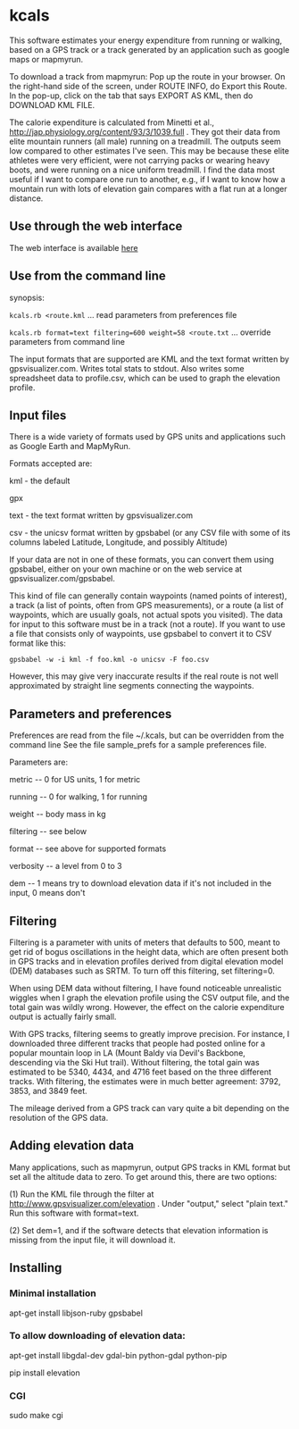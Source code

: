 kcals
=====

This software estimates your energy expenditure from running or walking,
based on a GPS track or a track generated by an application such as
google maps or mapmyrun. 

To download a track from mapmyrun: Pop up the route in your browser.
On the right-hand side of the screen, under ROUTE INFO, do Export this
Route. In the pop-up, click on the tab that says EXPORT AS KML, then
do DOWNLOAD KML FILE. 

The calorie expenditure is calculated from Minetti et al., http://jap.physiology.org/content/93/3/1039.full .
They got their data from elite mountain runners (all male) running on a treadmill.
The outputs seem low compared to other estimates I've seen. This may be because these
elite athletes were very efficient, were not carrying packs or wearing heavy boots, and
were running on a nice uniform treadmill. I find the data most useful if I want to compare
one run to another, e.g., if I want to know how a mountain run with lots of elevation gain
compares with a flat run at a longer distance.

## Use through the web interface

The web interface is available [here](http://www.lightandmatter.com/kcals)

## Use from the command line

synopsis:

`kcals.rb <route.kml` ... read parameters from preferences file

`kcals.rb format=text filtering=600 weight=58 <route.txt` ... override parameters from command line

The input formats that are supported are KML and the text format
written by gpsvisualizer.com.  Writes total stats to stdout. Also
writes some spreadsheet data to profile.csv, which can be used to graph
the elevation profile. 

## Input files

There is a wide variety of formats used by GPS units and applications such as Google Earth and MapMyRun.

Formats accepted are:

kml - the default

gpx

text - the text format written by gpsvisualizer.com

csv - the unicsv format written by gpsbabel (or any CSV file with some of its columns labeled
Latitude, Longitude, and possibly Altitude)

If your data are not in one of these formats, you can convert them using gpsbabel, either on your
own machine or on the web service at gpsvisualizer.com/gpsbabel.

This kind of file can generally contain waypoints (named points of interest), a track (a list of points, often
from GPS measurements), or a route (a list of waypoints, which are usually goals, not actual spots you
visited). The data for input to this software must be in a track (not a route).
If you want to use a file that consists only of waypoints, use gpsbabel to convert it to
CSV format like this:

`gpsbabel -w -i kml -f foo.kml -o unicsv -F foo.csv`

However, this may give very inaccurate results if the real route is not well approximated by
straight line segments connecting the waypoints.

## Parameters and preferences

Preferences are read from the file ~/.kcals, but can be overridden from the command line
See the file sample_prefs for a sample preferences file.

Parameters are:

  metric -- 0 for US units, 1 for metric

  running -- 0 for walking, 1 for running

  weight -- body mass in kg

  filtering -- see below

  format -- see above for supported formats

  verbosity -- a level from 0 to 3

  dem -- 1 means try to download elevation data if it's not included in the input, 0 means don't

## Filtering

Filtering is a parameter with units of meters that defaults to 500, meant to get rid of bogus
oscillations in the height data, which are often present both
in GPS tracks and in elevation profiles derived from digital elevation model (DEM) databases such as SRTM.
To turn off this filtering, set filtering=0.

When using DEM data without filtering, I have found 
noticeable unrealistic wiggles when I graph
the elevation profile using the CSV output file, and the total gain was wildly wrong. However, the
effect on the calorie expenditure output is actually fairly small.

With GPS tracks, filtering seems to greatly improve precision. For instance, I downloaded three different tracks
that people had posted online for a popular mountain loop in LA (Mount Baldy via Devil's Backbone, descending
via the Ski Hut trail). Without filtering, the total gain was estimated to be 5340, 4434, and 4716 feet
based on the three different tracks. With filtering, the estimates were in much better agreement:
3792, 3853, and 3849 feet.

The mileage derived from a GPS track can vary quite a bit depending on the resolution of the GPS data.


## Adding elevation data

Many applications, such as mapmyrun, output GPS tracks in KML format but set all the altitude data to
zero. To get around this, there are two options:

(1) Run the KML file through the filter at
http://www.gpsvisualizer.com/elevation . Under "output," select
"plain text." Run this software with format=text.

(2) Set dem=1, and if the software detects that elevation information is missing from the input
file, it will download it.

## Installing

### Minimal installation

apt-get install libjson-ruby gpsbabel

### To allow downloading of elevation data:

apt-get install libgdal-dev gdal-bin python-gdal python-pip

pip install elevation

### CGI

sudo make cgi
